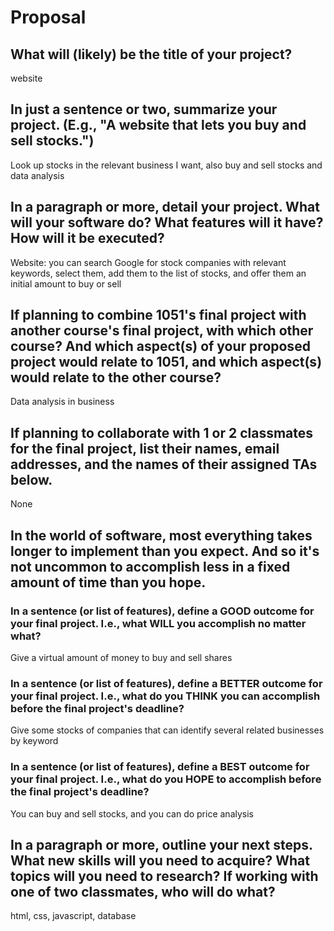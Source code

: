 # Proposal

## What will (likely) be the title of your project?

website

## In just a sentence or two, summarize your project. (E.g., "A website that lets you buy and sell stocks.")

Look up stocks in the relevant business I want, also buy and sell stocks and data analysis

## In a paragraph or more, detail your project. What will your software do? What features will it have? How will it be executed?

Website: you can search Google for stock companies with relevant keywords, select them, add them to the list of stocks, and offer them an initial amount to buy or sell

## If planning to combine 1051's final project with another course's final project, with which other course? And which aspect(s) of your proposed project would relate to 1051, and which aspect(s) would relate to the other course?

Data analysis in business

## If planning to collaborate with 1 or 2 classmates for the final project, list their names, email addresses, and the names of their assigned TAs below.

None

## In the world of software, most everything takes longer to implement than you expect. And so it's not uncommon to accomplish less in a fixed amount of time than you hope.

### In a sentence (or list of features), define a GOOD outcome for your final project. I.e., what WILL you accomplish no matter what?
Give a virtual amount of money to buy and sell shares

### In a sentence (or list of features), define a BETTER outcome for your final project. I.e., what do you THINK you can accomplish before the final project's deadline?

Give some stocks of companies that can identify several related businesses by keyword

### In a sentence (or list of features), define a BEST outcome for your final project. I.e., what do you HOPE to accomplish before the final project's deadline?

You can buy and sell stocks, and you can do price analysis

## In a paragraph or more, outline your next steps. What new skills will you need to acquire? What topics will you need to research? If working with one of two classmates, who will do what?

html, css, javascript, database
